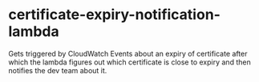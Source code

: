 # certificate-expiry-notification-lambda
Gets triggered by CloudWatch Events about an expiry of certificate after which the lambda figures out which certificate is close to expiry and then notifies the dev team about it.